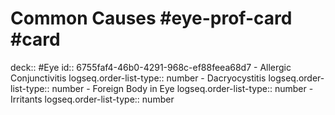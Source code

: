 # Common Causes #eye-prof-card #card
deck:: #Eye
id:: 6755faf4-46b0-4291-968c-ef88feea68d7
	- Allergic Conjunctivitis
	  logseq.order-list-type:: number
	- Dacryocystitis
	  logseq.order-list-type:: number
	- Foreign Body in Eye
	  logseq.order-list-type:: number
	- Irritants
	  logseq.order-list-type:: number
